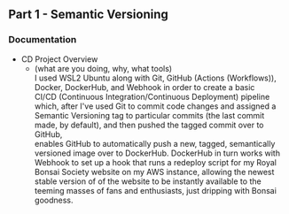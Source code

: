 ## Part 1 - Semantic Versioning  

### Documentation  

- CD Project Overview
  - (what are you doing, why, what tools)  
    I used WSL2 Ubuntu along with Git, GitHub (Actions (Workflows)), Docker, DockerHub, and Webhook in order to create a basic   
    CI/CD (Continuous Integration/Continuous Deployment) pipeline which, after I've used Git to commit code changes 
    and assigned a Semantic Versioning tag to particular commits (the last commit made, by default), and then pushed the tagged commit over to GitHub,  
    enables GitHub to automatically push a new, tagged, semantically versioned image over to DockerHub. DockerHub in turn works with  
    Webhook to set up a hook that runs a redeploy script for my Royal Bonsai Society website on my AWS instance, allowing the newest stable version of 
    of the website to be instantly available to the teeming masses of fans and enthusiasts, just dripping with Bonsai goodness.


